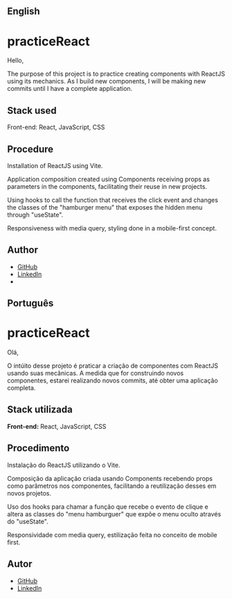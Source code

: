 ## English

# practiceReact

Hello,

The purpose of this project is to practice creating components with ReactJS using its mechanics.
As I build new components, I will be making new commits until I have a complete application.

## Stack used
Front-end: React, JavaScript, CSS

## Procedure
Installation of ReactJS using Vite.

Application composition created using Components receiving props as parameters in the components, facilitating their reuse in new projects.

Using hooks to call the function that receives the click event and changes the classes of the "hamburger menu" that exposes the hidden menu through "useState".

Responsiveness with media query, styling done in a mobile-first concept.

## Author
- [GitHub](https://github.com/diegoogprado)
- [LinkedIn](https://linkedin.com/in/diegoogprado/)
- 
## Português

# practiceReact

Olá,

O intúito desse projeto é praticar a criação de componentes com ReactJS usando suas mecânicas.
A medida que for construindo novos componentes, estarei realizando novos commits, até obter uma aplicação completa.



## Stack utilizada

**Front-end:** React, JavaScript, CSS


## Procedimento

Instalação do ReactJS utilizando o Vite.

Composição da aplicação criada usando Components recebendo props como parâmetros nos componentes, facilitando a reutilização desses em novos projetos.

Uso dos hooks para chamar a função que recebe o evento de clique e altera as classes do "menu hamburguer" que expõe o menu oculto através do "useState".

Responsividade com media query, estilização feita no conceito de mobile first.

## Autor

- [GitHub](https://github.com/diegoogprado)
- [LinkedIn](https://linkedin.com/in/diegoogprado/)


